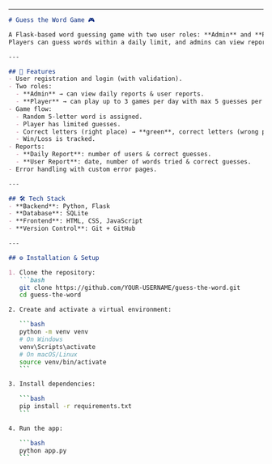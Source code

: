 
---

````markdown
# Guess the Word Game 🎮

A Flask-based word guessing game with two user roles: **Admin** and **Player**.  
Players can guess words within a daily limit, and admins can view reports on game activity.

---

## 🚀 Features
- User registration and login (with validation).
- Two roles:
  - **Admin** → can view daily reports & user reports.
  - **Player** → can play up to 3 games per day with max 5 guesses per game.
- Game flow:
  - Random 5-letter word is assigned.
  - Player has limited guesses.
  - Correct letters (right place) → **green**, correct letters (wrong place) → **orange**, incorrect letters → **grey**.
  - Win/Loss is tracked.
- Reports:
  - **Daily Report**: number of users & correct guesses.
  - **User Report**: date, number of words tried & correct guesses.
- Error handling with custom error pages.

---

## 🛠️ Tech Stack
- **Backend**: Python, Flask
- **Database**: SQLite
- **Frontend**: HTML, CSS, JavaScript
- **Version Control**: Git + GitHub

---

## ⚙️ Installation & Setup

1. Clone the repository:
   ```bash
   git clone https://github.com/YOUR-USERNAME/guess-the-word.git
   cd guess-the-word

2. Create and activate a virtual environment:

   ```bash
   python -m venv venv
   # On Windows
   venv\Scripts\activate
   # On macOS/Linux
   source venv/bin/activate
   ```

3. Install dependencies:

   ```bash
   pip install -r requirements.txt
   ```

4. Run the app:

   ```bash
   python app.py
   ```



````

